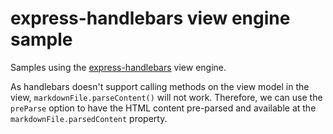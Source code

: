 # express-handlebars view engine sample

Samples using the [express-handlebars](https://github.com/ericf/express-handlebars) view engine.

As handlebars doesn't support calling methods on the view model in the view, `markdownFile.parseContent()` will not work.
Therefore, we can use the `preParse` option to have the HTML content pre-parsed and available at the `markdownFile.parsedContent` property.
